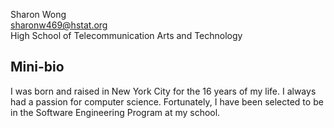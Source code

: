 Sharon Wong  
sharonw469@hstat.org  
High School of Telecommunication Arts and Technology  
## Mini-bio  
I was born and raised in New York City for the 16 years of my life. I always had a passion for computer science. Fortunately, I have been selected to be in the Software Engineering Program at my school.